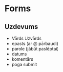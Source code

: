 # Forms

## Uzdevums

- Vārds Uzvārds
- epasts (ar @ pārbaudi)
- parole (jābūt paslēptai)
- datums
- komentārs
- poga submit